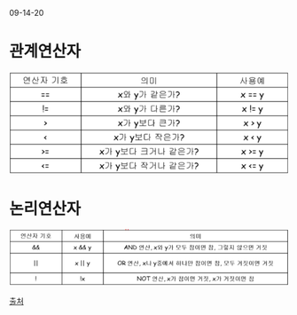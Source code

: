 09-14-20

# 관계연산자

![img](imgfiles/Operator.png)

# 논리연산자

![img](imgfiles/LogicOperator.png)

[출처](https://m.blog.naver.com/sharonichoya/220344787298)